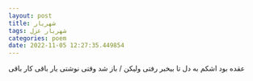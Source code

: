 ```yaml
---
layout: post
title: شهریار
tags: شهریار غزل
categories: poem
date: 2022-11-05 12:27:35.449854
---
```


عقده بود اشکم به دل تا بیخبر رفتی ولیکن / باز شد وقتی نوشتی یار باقی کار باقی